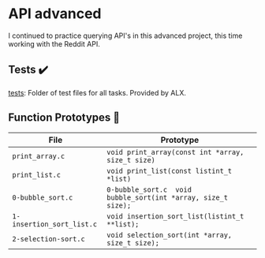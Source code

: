 # API advanced
I continued to practice querying API's in this advanced project, this time working with the Reddit API.

## Tests ✔️
[tests](https://github.com/richard-1257/alx-system_engineering-devops/tree/master/0x16-api_advanced/tests): Folder of test files for all tasks. Provided by ALX.

## Function Prototypes 💾

| File | Prototype |
| ---- | --------- |
| `print_array.c` | `void print_array(const int *array, size_t size)` |
| `print_list.c` |`void print_list(const listint_t *list)` |
| `0-bubble_sort.c` | `0-bubble_sort.c	void bubble_sort(int *array, size_t size);` |
| `1-insertion_sort_list.c` | `void insertion_sort_list(listint_t **list);` |
| `2-selection-sort.c` | `void selection_sort(int *array, size_t size);` |
